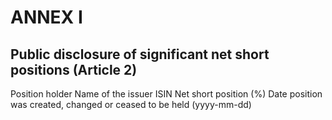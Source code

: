 # ANNEX I

## Public disclosure of significant net short positions (Article 2)

Position holder Name of the issuer ISIN Net short position (%) Date position was created, changed or ceased to be held (yyyy-mm-dd)                                                  

